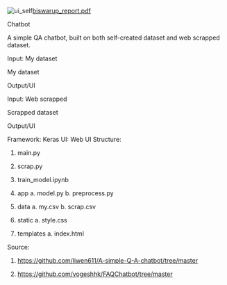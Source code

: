 ![ui_self](https://github.com/BiswarupGitHub/Tensorflow/assets/94214011/9accb84b-657e-4960-890f-aba75441646d)[biswarup_report.pdf](https://github.com/BiswarupGitHub/Tensorflow/files/15391516/biswarup_report.pdf)

Chatbot

A simple QA chatbot, built on both self-created dataset and web scrapped dataset.

Input: My dataset
                                                                                                                                                        
My dataset     



Output/UI
    

         

Input: Web scrapped
  
Scrapped dataset                
  
  
  
Output/UI
           




Framework: Keras
UI: Web UI
Structure:
1.	main.py

2.	scrap.py

3.	train_model.ipynb

4.	app
a.	model.py
b.	preprocess.py

5.	data
a.	my.csv
b.	scrap.csv

6.	static
a.	style.css

7.	templates
a.	index.html





Source:
1.	https://github.com/liwen611/A-simple-Q-A-chatbot/tree/master

2.	https://github.com/yogeshhk/FAQChatbot/tree/master

